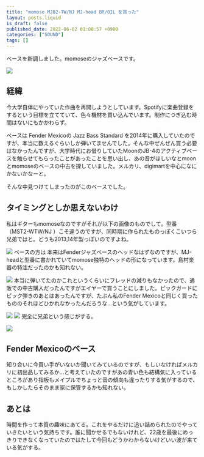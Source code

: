 ```yaml
---
title: "momose MJB2-TW/NJ MJ-head BR/OIL を買った"
layout: posts.liquid
is_draft: false
published_date: 2022-06-02 01:08:57 +0900
categories: ["SOUND"]
tags: []
---
```


ベースを新調しました。momoseのジャズベースです。

![](/public/images/2022/06/DSC09191-684x1024.jpg)
## 経緯
今大学自体にやっていた作曲を再開しようとしています。Spotifyに楽曲登録をするという目標を立てていて、色々機材を買い込んでいます。制作につぎ込む時間はないにもかかわらず。

ベースは Fender Mexicoの Jazz Bass Standard を2014年に購入していたのですが、本当に数えるぐらいしか弾いてませんでした。そんな中ぜんぜん買う必要はなかったんですが、大学時代にお借りしていたMoonのJB-4のアクティブベースを触らせてもらったことがあったことを思い出し、あの音がほしいなとmoonとmomoseのベースの中古を探していました。メルカリ、digimartを中心になにかないかなーと。

そんな中見つけてしまったのがこのベースでした。

## タイミングとしか思えないわけ
私はギターもmomoseなのですがそれが以下の画像のものでして。型番（MST2-WTW/NJ&nbsp;）こそ違うのですが、同時期に作られたものっぽくこいつら兄弟ではと。どうも2013,14年製っぽいのですよね。

![](/public/images/2022/06/DSC09202-684x1024.jpg)
ベースの方は 本来はFenderジャズベースのヘッドなはずなのですが、MJ-headと型番に書かれていてmomose独特のヘッドの形になっています。島村楽器の特注だったのかも知れない。

![](/public/images/2022/06/DSC09192-1024x684.jpg)
本当に弾いてたのかこれというくらいにフレッドの減りもなかったので、通販での中古購入だったんですがエイヤーで買うことにしました。ピックガードにピック弾きのあとはあったんですが、たぶん私のFender Mexicoと同じく買ったもののそれほどひかれなかったんだろうな...という気がしています。

![](/public/images/2022/06/DSC09193-1024x684.jpg)
![](/public/images/2022/06/DSC09196-1024x684.jpg)
完全に兄弟という感じがする。

![](/public/images/2022/06/DSC09204-1024x684.jpg)
## Fender Mexicoのベース
知り合いに今買い手がいないか聞いてみているのですが、もしいなければメルカリに初出品してみるか...と考えていたのですがあの青い色も結構気に入っているところがあり指板もメイプルでちょっと音の傾向も違ったりする気がするので、もしかしたらそのまま家に保管するかも知れない。

## あとは
時間を作って本質の趣味にあてる。これをやるだけに追い詰められたのでやっていきたいという気持ちです。誰に聞かせるでもないけれど、22歳を最後にめっきりできなくなっていたのではたして今回もどうかわからないけどいい波が来ている気がする。


